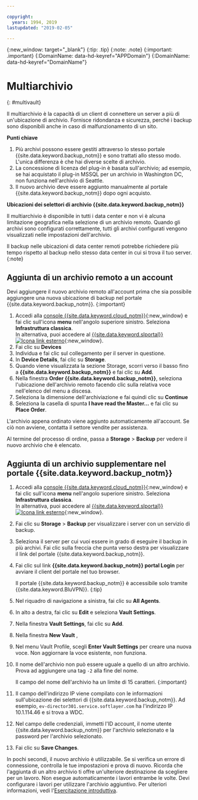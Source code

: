 ```yaml
---

copyright:
  years: 1994, 2019
lastupdated: "2019-02-05"

---
```

{:new_window: target="_blank"}
{:tip: .tip}
{:note: .note}
{:important: .important}
{:DomainName: data-hd-keyref="APPDomain"}
{:DomainName: data-hd-keyref="DomainName"}

# Multiarchivio
{: #multivault}

Il multiarchivio è la capacità di un client di connettere un server a più di un'ubicazione di archivio. Fornisce ridondanza e sicurezza, perché i backup sono disponibili anche in caso di malfunzionamento di un sito.

**Punti chiave**

1. Più archivi possono essere gestiti attraverso lo stesso portale {{site.data.keyword.backup_notm}} e sono trattati allo stesso modo. L'unica differenza è che hai diverse scelte di archivio.
2. La concessione di licenza del plug-in è basata sull'archivio; ad esempio, se hai acquistato il plug-in MSSQL per un archivio in Washington DC, non funziona nell'archivio di Seattle.
3. Il nuovo archivio deve essere aggiunto manualmente al portale {{site.data.keyword.backup_notm}} dopo ogni acquisto.



**Ubicazioni dei selettori di archivio {{site.data.keyword.backup_notm}}**

Il multiarchivio è disponibile in tutti i data center e non vi è alcuna limitazione geografica nella selezione di un archivio remoto. Quando gli archivi sono configurati correttamente, tutti gli archivi configurati vengono visualizzati nelle impostazioni dell'archivio.

Il backup nelle ubicazioni di data center remoti potrebbe richiedere più tempo rispetto al backup nello stesso data center in cui si trova il tuo server.
{:note}

## Aggiunta di un archivio remoto a un account

Devi aggiungere il nuovo archivio remoto all'account prima che sia possibile aggiungere una nuova ubicazione di backup nel portale {{site.data.keyword.backup_notm}}.
{:important}

1. Accedi alla [console {{site.data.keyword.cloud_notm}}](https://{DomainName}){:new_window} e fai clic sull'icona **menu** nell'angolo superiore sinistro. Seleziona **Infrastruttura classica**.<br/>
   In alternativa, puoi accedere al [{{site.data.keyword.slportal}} ![Icona link esterno](../../icons/launch-glyph.svg "Icona link esterno")](https://control.softlayer.com/){:new_window}.
2. Fai clic su **Devices**
3. Individua e fai clic sul collegamento per il server in questione.
4. In **Device Details**, fai clic su **Storage**.
5. Quando viene visualizzata la sezione Storage, scorri verso il basso fino a **{{site.data.keyword.backup_notm}}** e fai clic su **Add**.
6. Nella finestra **Order {{site.data.keyword.backup_notm}}**, seleziona l'ubicazione dell'archivio remoto facendo clic sulla relativa voce nell'elenco del menu a discesa.
7. Seleziona la dimensione dell'archiviazione e fai quindi clic su **Continue**
8. Seleziona la casella di spunta **I have read the Master...** e fai clic su **Place Order**.

L'archivio appena ordinato viene aggiunto automaticamente all'account. Se ciò non avviene, contatta il settore vendite per assistenza.

Al termine del processo di ordine, passa a **Storage** > **Backup** per vedere il nuovo archivio che è elencato.

## Aggiunta di un archivio supplementare nel portale {{site.data.keyword.backup_notm}}

1. Accedi alla [console {{site.data.keyword.cloud_notm}}](https://{DomainName}){:new_window} e fai clic sull'icona **menu** nell'angolo superiore sinistro. Seleziona **Infrastruttura classica**.<br/>
   In alternativa, puoi accedere al [{{site.data.keyword.slportal}} ![Icona link esterno](../../icons/launch-glyph.svg "Icona link esterno")](https://control.softlayer.com/){:new_window}.
2. Fai clic su **Storage** > **Backup** per visualizzare i server con un servizio di backup.
3. Seleziona il server per cui vuoi essere in grado di eseguire il backup in più archivi. Fai clic sulla freccia che punta verso destra per visualizzare il link del portale {{site.data.keyword.backup_notm}}.
4. Fai clic sul link **{{site.data.keyword.backup_notm}} portal Login** per avviare il client del portale nel tuo browser.

   Il portale {{site.data.keyword.backup_notm}} è accessibile solo tramite {{site.data.keyword.BluVPN}}.
   {:tip}
5. Nel riquadro di navigazione a sinistra, fai clic su **All Agents**.
6. In alto a destra, fai clic su **Edit** e seleziona **Vault Settings**.
7. Nella finestra **Vault Settings**, fai clic su **Add**.
8. Nella finestra **New Vault** ,
  1. Nel menu Vault Profile, scegli **Enter Vault Settings** per creare una nuova voce. Non aggiornare la voce esistente, non funziona.
  2. Il nome dell'archivio non può essere uguale a quello di un altro archivio. Prova ad aggiungere una tag `-2` alla fine del nome. <br/>

     Il campo del nome dell'archivio ha un limite di 15 caratteri.
     {:important}
  3. Il campo dell'indirizzo IP viene compilato con le informazioni sull'ubicazione dei selettori di {{site.data.keyword.backup_notm}}. Ad esempio, `ev-director301.service.softlayer.com` ha l'indirizzo IP 10.1.114.46 e si trova a WDC.
  4. Nel campo delle credenziali, immetti l'ID account, il nome utente {{site.data.keyword.backup_notm}} per l'archivio selezionato e la password per l'archivio selezionato.
  5. Fai clic su **Save Changes**.

In pochi secondi, il nuovo archivio è utilizzabile. Se si verifica un errore di connessione, controlla le tue impostazioni e prova di nuovo. Ricorda che l'aggiunta di un altro archivio ti offre un'ulteriore destinazione da scegliere per un lavoro. Non esegue automaticamente i lavori entrambe le volte. Devi configurare i lavori per utilizzare l'archivio aggiuntivo. Per ulteriori informazioni, vedi l'[Esercitazione introduttiva](docs/infrastructure/Backup?topic=Backup-GettingStarted).
